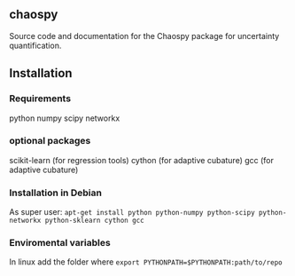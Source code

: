 ## chaospy

Source code and documentation for the Chaospy package for uncertainty quantification.

## Installation

### Requirements

python
numpy
scipy
networkx

### optional packages

scikit-learn (for regression tools)
cython (for adaptive cubature)
gcc (for adaptive cubature)

### Installation in Debian

As super user:
`apt-get install python python-numpy python-scipy python-networkx python-sklearn cython gcc`

### Enviromental variables

In linux add the folder where
`export PYTHONPATH=$PYTHONPATH:path/to/repo`
